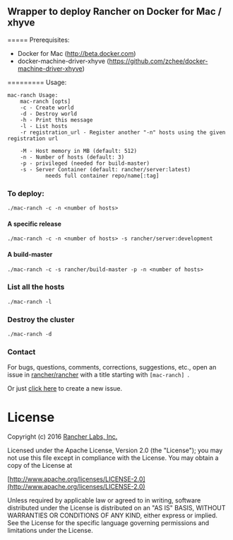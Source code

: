 ## Wrapper to deploy Rancher on Docker for Mac / xhyve
=====
Prerequisites:

- Docker for Mac (http://beta.docker.com)
- docker-machine-driver-xhyve (https://github.com/zchee/docker-machine-driver-xhyve)

=========
Usage:
```
mac-ranch Usage:
    mac-ranch [opts]
    -c - Create world
    -d - Destroy world
    -h - Print this message
    -l - List hosts
    -r registration_url - Register another "-n" hosts using the given registration url

    -M - Host memory in MB (default: 512)
    -n - Number of hosts (default: 3)
    -p - privileged (needed for build-master)
    -s - Server Container (default: rancher/server:latest)
            needs full container repo/name[:tag] 
```

### To deploy:

```
./mac-ranch -c -n <number of hosts>
```

#### A specific release
```
./mac-ranch -c -n <number of hosts> -s rancher/server:development
```

#### A build-master
```
./mac-ranch -c -s rancher/build-master -p -n <number of hosts>
```

### List all the hosts
```
./mac-ranch -l
```

### Destroy the cluster
```
./mac-ranch -d
```

### Contact
For bugs, questions, comments, corrections, suggestions, etc., open an issue in [rancher/rancher](//github.com/rancher/rancher/issues) with a title starting with `[mac-ranch] `.

Or just [click here](//github.com/rancher/rancher/issues/new?title=%5Bmac-ranch%5D%20) to create a new issue.

# License
Copyright (c) 2016 [Rancher Labs, Inc.](http://rancher.com)

Licensed under the Apache License, Version 2.0 (the "License");
you may not use this file except in compliance with the License.
You may obtain a copy of the License at

[http://www.apache.org/licenses/LICENSE-2.0](http://www.apache.org/licenses/LICENSE-2.0)

Unless required by applicable law or agreed to in writing, software
distributed under the License is distributed on an "AS IS" BASIS,
WITHOUT WARRANTIES OR CONDITIONS OF ANY KIND, either express or implied.
See the License for the specific language governing permissions and
limitations under the License.
